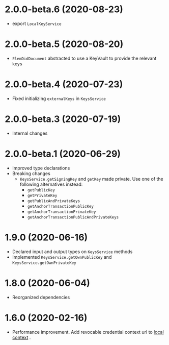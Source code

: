 # 2.0.0-beta.6 (2020-08-23)
* export `LocalKeyService`
# 2.0.0-beta.5 (2020-08-20)
* `ElemDidDocument` abstracted to use a KeyVault to provide the relevant keys
# 2.0.0-beta.4 (2020-07-23)
* Fixed initializing `externalKeys` in `KeysService`
# 2.0.0-beta.3 (2020-07-19)
* Internal changes
# 2.0.0-beta.1 (2020-06-29)
* Improved type declarations
* Breaking changes
  * `KeysService.getSigningKey` and `getKey` made private. Use one of the following alternatives instead:
    * `getPublicKey`
    * `getPrivateKey`
    * `getPublicAndPrivateKeys`
    * `getAnchorTransactionPublicKey`
    * `getAnchorTransactionPrivateKey`
    * `getAnchorTransactionPublicAndPrivateKeys`
# 1.9.0 (2020-06-16)
* Declared input and output types on `KeysService` methods
* Implemented `KeysService.getOwnPublicKey` and `KeysService.getOwnPrivateKey`
# 1.8.0 (2020-06-04)
* Reorganized dependencies
# 1.6.0 (2020-02-16)
* Performance improvement. Add revocable credential context url to [local context](./src/_baseDocumentLoader/localContexts.ts) .

